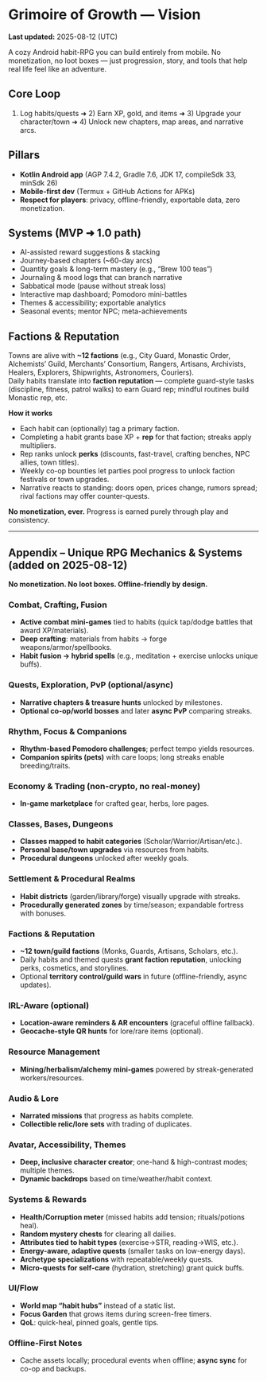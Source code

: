 # Grimoire of Growth — Vision

**Last updated:** 2025-08-12 (UTC)

A cozy Android habit-RPG you can build entirely from mobile. No monetization, no loot boxes — just progression, story, and tools that help real life feel like an adventure.

## Core Loop
1) Log habits/quests ➜ 2) Earn XP, gold, and items ➜ 3) Upgrade your character/town ➜ 4) Unlock new chapters, map areas, and narrative arcs.

## Pillars
- **Kotlin Android app** (AGP 7.4.2, Gradle 7.6, JDK 17, compileSdk 33, minSdk 26)
- **Mobile-first dev** (Termux + GitHub Actions for APKs)
- **Respect for players**: privacy, offline-friendly, exportable data, zero monetization.

## Systems (MVP ➜ 1.0 path)
- AI-assisted reward suggestions & stacking
- Journey-based chapters (~60-day arcs)
- Quantity goals & long-term mastery (e.g., “Brew 100 teas”)
- Journaling & mood logs that can branch narrative
- Sabbatical mode (pause without streak loss)
- Interactive map dashboard; Pomodoro mini-battles
- Themes & accessibility; exportable analytics
- Seasonal events; mentor NPC; meta-achievements

## Factions & Reputation
Towns are alive with **~12 factions** (e.g., City Guard, Monastic Order, Alchemists’ Guild, Merchants’ Consortium, Rangers, Artisans, Archivists, Healers, Explorers, Shipwrights, Astronomers, Couriers).  
Daily habits translate into **faction reputation** — complete guard-style tasks (discipline, fitness, patrol walks) to earn Guard rep; mindful routines build Monastic rep, etc.

**How it works**
- Each habit can (optionally) tag a primary faction.
- Completing a habit grants base XP + **rep** for that faction; streaks apply multipliers.
- Rep ranks unlock **perks** (discounts, fast-travel, crafting benches, NPC allies, town titles).
- Weekly co-op bounties let parties pool progress to unlock faction festivals or town upgrades.
- Narrative reacts to standing: doors open, prices change, rumors spread; rival factions may offer counter-quests.

**No monetization, ever.** Progress is earned purely through play and consistency.

---

## Appendix – Unique RPG Mechanics & Systems (added on 2025-08-12)
**No monetization. No loot boxes. Offline-friendly by design.**

### Combat, Crafting, Fusion
- **Active combat mini-games** tied to habits (quick tap/dodge battles that award XP/materials).
- **Deep crafting**: materials from habits → forge weapons/armor/spellbooks.
- **Habit fusion → hybrid spells** (e.g., meditation + exercise unlocks unique buffs).

### Quests, Exploration, PvP (optional/async)
- **Narrative chapters & treasure hunts** unlocked by milestones.
- **Optional co-op/world bosses** and later **async PvP** comparing streaks.

### Rhythm, Focus & Companions
- **Rhythm-based Pomodoro challenges**; perfect tempo yields resources.
- **Companion spirits (pets)** with care loops; long streaks enable breeding/traits.

### Economy & Trading (non-crypto, no real-money)
- **In-game marketplace** for crafted gear, herbs, lore pages.

### Classes, Bases, Dungeons
- **Classes mapped to habit categories** (Scholar/Warrior/Artisan/etc.).
- **Personal base/town upgrades** via resources from habits.
- **Procedural dungeons** unlocked after weekly goals.

### Settlement & Procedural Realms
- **Habit districts** (garden/library/forge) visually upgrade with streaks.
- **Procedurally generated zones** by time/season; expandable fortress with bonuses.

### Factions & Reputation
- **~12 town/guild factions** (Monks, Guards, Artisans, Scholars, etc.).
- Daily habits and themed quests **grant faction reputation**, unlocking perks, cosmetics, and storylines.
- Optional **territory control/guild wars** in future (offline-friendly, async updates).

### IRL-Aware (optional)
- **Location-aware reminders & AR encounters** (graceful offline fallback).
- **Geocache-style QR hunts** for lore/rare items (optional).

### Resource Management
- **Mining/herbalism/alchemy mini-games** powered by streak-generated workers/resources.

### Audio & Lore
- **Narrated missions** that progress as habits complete.
- **Collectible relic/lore sets** with trading of duplicates.

### Avatar, Accessibility, Themes
- **Deep, inclusive character creator**; one-hand & high-contrast modes; multiple themes.
- **Dynamic backdrops** based on time/weather/habit context.

### Systems & Rewards
- **Health/Corruption meter** (missed habits add tension; rituals/potions heal).
- **Random mystery chests** for clearing all dailies.
- **Attributes tied to habit types** (exercise→STR, reading→WIS, etc.).
- **Energy-aware, adaptive quests** (smaller tasks on low-energy days).
- **Archetype specializations** with repeatable/weekly quests.
- **Micro-quests for self-care** (hydration, stretching) grant quick buffs.

### UI/Flow
- **World map “habit hubs”** instead of a static list.
- **Focus Garden** that grows items during screen-free timers.
- **QoL**: quick-heal, pinned goals, gentle tips.

### Offline-First Notes
- Cache assets locally; procedural events when offline; **async sync** for co-op and backups.

